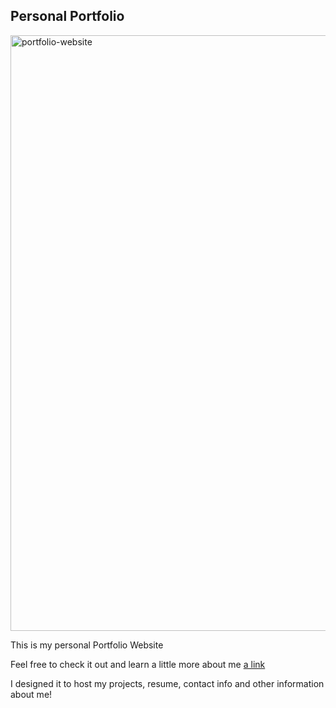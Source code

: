 ## Personal Portfolio

<img width="953" alt="portfolio-website" src="https://user-images.githubusercontent.com/36897777/40251594-f834d2d4-5a96-11e8-9618-5c18912f6511.png">

This is my personal Portfolio Website

Feel free to check it out and learn a little more about me
[a link](daniellewalker.me)


I designed it to host my projects, resume, contact info and other information about me!